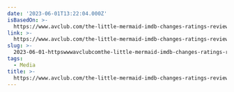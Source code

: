 ```yaml
---
date: '2023-06-01T13:22:04.000Z'
isBasedOn: >-
  https://www.avclub.com/the-little-mermaid-imdb-changes-ratings-review-bomb-1850492554
link: >-
  https://www.avclub.com/the-little-mermaid-imdb-changes-ratings-review-bomb-1850492554
slug: >-
  2023-06-01-httpswwwavclubcomthe-little-mermaid-imdb-changes-ratings-review-bomb-1850492554
tags:
  - Media
title: >-
  https://www.avclub.com/the-little-mermaid-imdb-changes-ratings-review-bomb-1850492554
---
```


